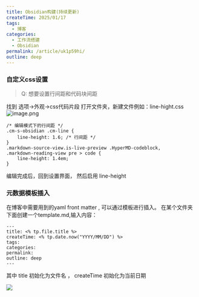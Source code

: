 ```yaml
---
title: Obsidian构建(持续更新)
createTime: 2025/01/17
tags:
  - 博客
categories:
  - 工作流搭建
  - Obsidian
permalink: /article/uk1p59hi/
outline: deep
---
```

### 自定义css设置

>Q: 想要设置行间距和代码块间距

找到 选项->外观->css代码片段
打开文件夹，新建文件例如：line-hight.css
![image.png](https://fastly.jsdelivr.net/gh/easton119/oss/test111/20250207220234.png)


```
/* 编辑模式下的行间距 */
.cm-s-obsidian .cm-line {
    line-height: 1.6; /* 行间距 */
}
.markdown-source-view.is-live-preview .HyperMD-codeblock,
.markdown-reading-view pre > code {
    line-height: 1.4em;
}
```

编辑完成后，回到设置界面，
然后启用 line-height


### 元数据模板插入

在博客中需要用到的yaml front matter , 可以通过模板进行插入。
在某个文件夹下面创建一个template.md,输入内容：

```
---
title: <% tp.file.title %>
createTime: <% tp.date.now("YYYY/MM/DD") %>
tags:
categories:
permalink:
outline: deep
---
```

其中 title 初始化为文件名 ， createTime 初始化为当前日期

![](https://fastly.jsdelivr.net/gh/easton119/oss/test111/20250208103133.png)